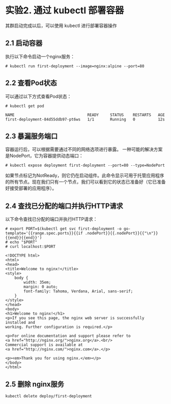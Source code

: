 # 实验2. 通过 kubectl 部署容器

其群启动完成以后，可以使用 kubectl 进行部署容器操作

## 2.1 启动容器

执行以下命令启动一个nginx服务：

```
# kubectl run first-deployment --image=nginx:alpine --port=80
```

## 2.2 查看Pod状态

可以通过以下方式查看Pod状态：
```
# kubectl get pod

NAME                                READY     STATUS    RESTARTS   AGE
first-deployment-84d55ddb97-pt6ws   1/1       Running   0          12s
```

## 2.3 暴漏服务端口

容器运行后，可以根据需要通过不同的网络选项进行暴露。 一种可能的解决方案是NodePort，它为容器提供动态端口：

```
# kubectl expose deployment first-deployment --port=80 --type=NodePort
```

如果节点标记为NotReady，则它仍在启动组件。此命令显示可用于托管应用程序的所有节点。现在我们只有一个节点，我们可以看到它的状态已准备好（它已准备好接受部署的应用程序）。

## 2.4 查找已分配的端口并执行HTTP请求

以下命令查找已分配的端口并执行HTTP请求：

```
# export PORT=$(kubectl get svc first-deployment -o go-template='{{range.spec.ports}}{{if .nodePort}}{{.nodePort}}{{"\n"}}{{end}}{{end}}')
# echo "$PORT"
# curl localhost:$PORT

<!DOCTYPE html>
<html>
<head>
<title>Welcome to nginx!</title>
<style>
    body {
        width: 35em;
        margin: 0 auto;
        font-family: Tahoma, Verdana, Arial, sans-serif;
    }
</style>
</head>
<body>
<h1>Welcome to nginx!</h1>
<p>If you see this page, the nginx web server is successfully installed and
working. Further configuration is required.</p>

<p>For online documentation and support please refer to
<a href="http://nginx.org/">nginx.org</a>.<br/>
Commercial support is available at
<a href="http://nginx.com/">nginx.com</a>.</p>

<p><em>Thank you for using nginx.</em></p>
</body>
</html>
```

## 2.5 删除 nginx服务

```
kubectl delete deploy/first-deployment
```